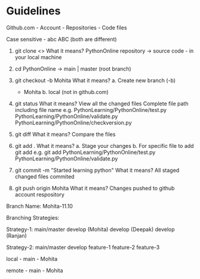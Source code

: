 # Guidelines

Github.com 
    - Account
        - Repositories
            - Code files

Case sensitive
    - abc ABC (both are different)
    
1. git clone <>
What it means?
PythonOnline repository -> source code - in your local machine

2. cd PythonOnline -> main | master (root branch)

3. git checkout -b Mohita
What it means?
a. Create new branch (-b)
    - Mohita
b. local (not in github.com)

4. git status
What it means?
View all the changed files
Complete file path including file name
e.g. 
    PythonLearning/PythonOnline/test.py
    PythonLearning/PythonOnline/validate.py
    PythonLearning/PythonOnline/checkversion.py

5. git diff
What it means?
Compare the files

6. git add .
What it means?
a. Stage your changes
b. For specific file to add
    git add <path of the changed file separated with space>
    e.g.
    git add PythonLearning/PythonOnline/test.py PythonLearning/PythonOnline/validate.py

7. git commit -m "Started learning python"
What it means?
All staged changed files commited

8. git push origin Mohita
What it means?
Changes pushed to github account respository

Branch Name:
    Mohita-11.10

Branching Strategies:

Strategy-1:
    main/master
        develop (Mohita)
        develop (Deepak)
        develop (Ranjan)

Strategy-2:
    main/master
        develop
            feature-1
            feature-2
            feature-3

local
    - main
        - Mohita

remote
    - main
        - Mohita
